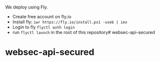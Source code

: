 We deploy using Fly. 

- Create free account on fly.io
- Install fly:
`iwr https://fly.io/install.ps1 -useb | iex`
- Login to fly
`flyctl auth login`
- run `flyctl launch` in the root of this repository# websec-api-secured
# websec-api-secured
